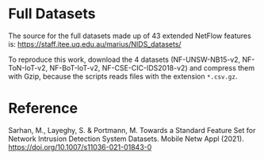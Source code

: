 # Full Datasets

The source for the full datasets made up of 43 extended NetFlow features is:
https://staff.itee.uq.edu.au/marius/NIDS_datasets/

To reproduce this work, download the 4 datasets (NF-UNSW-NB15-v2, NF-ToN-IoT-v2, NF-BoT-IoT-v2, NF-CSE-CIC-IDS2018-v2) and compress them with Gzip, because the scripts reads files with the extension `*.csv.gz`.


# Reference
Sarhan, M., Layeghy, S. & Portmann, M. Towards a Standard Feature Set for Network Intrusion Detection System Datasets. Mobile Netw Appl (2021). https://doi.org/10.1007/s11036-021-01843-0